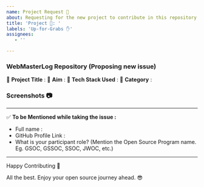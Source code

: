 ```yaml
---
name: Project Request 📜
about: Requesting for the new project to contribute in this repository.
title: 'Project 📃: '
labels: 'Up-for-Grabs ✋'
assignees:
   - ''

---
```


### WebMasterLog Repository (Proposing new issue)
:red_circle: **Project Title** :
:red_circle: **Aim** :
:red_circle: **Tech Stack Used** : <!-- HTML, CSS, JS, Node, Next, Angular, React, Vite, etc. -->
:red_circle: **Category** :  <!-- Category of the project: Angular-JS-Projects, Front-end-Projects, Next-JS-Projects, Node-JS-Projects, React-JS-Projects, Vanilla-JS-Projects, Vue-JS-Projects, etc. -->


### Screenshots 📷
<!-- Write N/A if not available-->


***********************************************************************
:white_check_mark: **To be Mentioned while taking the issue :**
- Full name : 
- GitHub Profile Link : 
- What is your participant role? (Mention the Open Source Program name. Eg. GSOC, GSSOC, SSOC, JWOC, etc.)

***********************************************************************
Happy Contributing 🚀 

All the best. Enjoy your open source journey ahead. 😎
